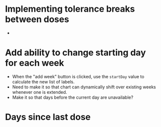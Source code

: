# Implementing tolerance breaks between doses
- 

# Add ability to change starting day for each week
- When the "add week" button is clicked, use the `startDay` value to calculate the new list of labels.
- Need to make it so that chart can dynamically shift over existing weeks whenever one is extended.
- Make it so that days before the current day are unavailable?

# Days since last dose